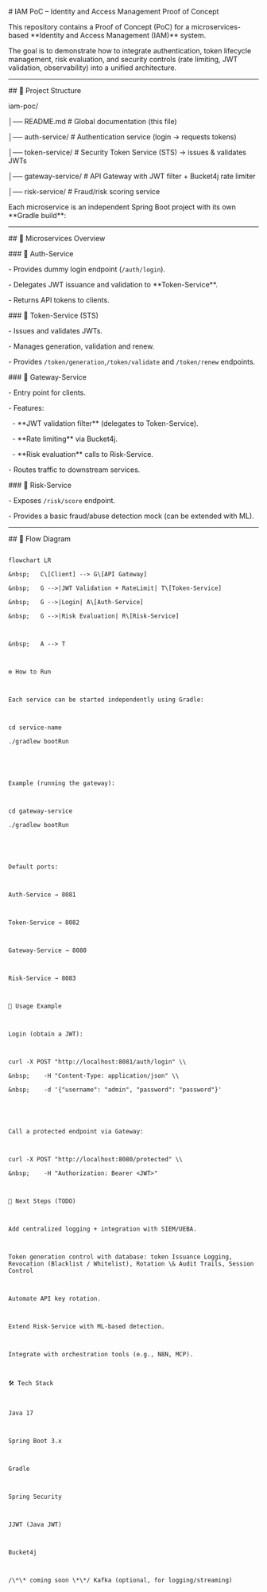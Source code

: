 \# IAM PoC – Identity and Access Management Proof of Concept



This repository contains a Proof of Concept (PoC) for a microservices-based \*\*Identity and Access Management (IAM)\*\* system.  

The goal is to demonstrate how to integrate authentication, token lifecycle management, risk evaluation, and security controls (rate limiting, JWT validation, observability) into a unified architecture.



---



\## 📂 Project Structure

iam-poc/

│── README.md # Global documentation (this file)

│── auth-service/ # Authentication service (login → requests tokens)

│── token-service/ # Security Token Service (STS) → issues \& validates JWTs

│── gateway-service/ # API Gateway with JWT filter + Bucket4j rate limiter

│── risk-service/ # Fraud/risk scoring service





Each microservice is an independent Spring Boot project with its own \*\*Gradle build\*\*:



---



\## 🧩 Microservices Overview



\### 🔹 Auth-Service

\- Provides dummy login endpoint (`/auth/login`).

\- Delegates JWT issuance and validation to \*\*Token-Service\*\*.

\- Returns API tokens to clients.



\### 🔹 Token-Service (STS)

\- Issues and validates JWTs.

\- Manages generation, validation and renew.

\- Provides `/token/generation`,`/token/validate` and `/token/renew` endpoints.



\### 🔹 Gateway-Service

\- Entry point for clients.

\- Features:

&nbsp; - \*\*JWT validation filter\*\* (delegates to Token-Service).

&nbsp; - \*\*Rate limiting\*\* via Bucket4j.

&nbsp; - \*\*Risk evaluation\*\* calls to Risk-Service.

\- Routes traffic to downstream services.



\### 🔹 Risk-Service

\- Exposes `/risk/score` endpoint.

\- Provides a basic fraud/abuse detection mock (can be extended with ML).



---



\## 🔄 Flow Diagram



```mermaid

flowchart LR

&nbsp;   C\[Client] --> G\[API Gateway]

&nbsp;   G -->|JWT Validation + RateLimit| T\[Token-Service]

&nbsp;   G -->|Login| A\[Auth-Service]

&nbsp;   G -->|Risk Evaluation| R\[Risk-Service]



&nbsp;   A --> T



⚙️ How to Run



Each service can be started independently using Gradle:



cd service-name

./gradlew bootRun





Example (running the gateway):



cd gateway-service

./gradlew bootRun





Default ports:



Auth-Service → 8081



Token-Service → 8082



Gateway-Service → 8080



Risk-Service → 8083



🚀 Usage Example



Login (obtain a JWT):



curl -X POST "http://localhost:8081/auth/login" \\

&nbsp;    -H "Content-Type: application/json" \\

&nbsp;    -d '{"username": "admin", "password": "password"}'





Call a protected endpoint via Gateway:



curl -X POST "http://localhost:8080/protected" \\

&nbsp;    -H "Authorization: Bearer <JWT>"



📌 Next Steps (TODO)



Add centralized logging + integration with SIEM/UEBA.



Token generation control with database: token Issuance Logging, Revocation (Blacklist / Whitelist), Rotation \& Audit Trails, Session Control



Automate API key rotation.



Extend Risk-Service with ML-based detection.



Integrate with orchestration tools (e.g., N8N, MCP).



🛠️ Tech Stack



Java 17



Spring Boot 3.x



Gradle



Spring Security



JJWT (Java JWT)



Bucket4j



/\*\* coming soon \*\*/ Kafka (optional, for logging/streaming)









